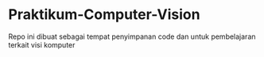 # Praktikum-Computer-Vision
Repo ini dibuat sebagai tempat penyimpanan code dan untuk pembelajaran terkait visi komputer
